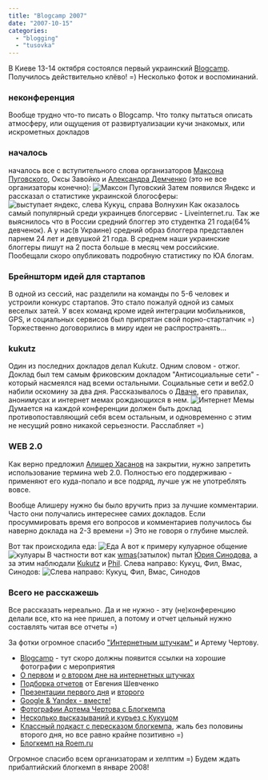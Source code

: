 ```yaml
---
title: "Blogcamp 2007"
date: "2007-10-15"
categories: 
  - "blogging"
  - "tusovka"
---
```


В Киеве 13-14 октября состоялся первый украинский [Blogcamp](http://blogcamp.com.ua). Получилось действительно клёво! =) Несколько фоток и воспоминаний.

### неконференция

Вообще трудно что-то писать о Blogcamp. Что толку пытаться описать атмосферу, или ощущения от развиртуализации кучи знакомых, или искрометных докладов

### началось

началось все с вступительного слова организаторов [Максона Пуговского](http://blogobig.com/), Оксы Завойко и [Александра Демченко](http://demchenko.info/) (это не все организаторы конечно): ![Максон Пуговский](/pic/blogcamp/maxon.jpg) Затем появился Яндекс и рассказал о статистике украинской блогосферы: ![выступает яндекс, слева Кукуц, справа Волнухин](/pic/blogcamp/ya.jpg) Как оказалось самый популярный среди украинцев блогсервис - Liveinternet.ru. Так же выяснилось что в России средний блоггер это студентка 21 года(64% девченок). А у нас(в Украине) средний образ блоггера представлен парнем 24 лет и девушкой 21 года. В среднем наши украинские блоггеры пишут на 2 поста больше в месяц чем российские. Пообещали скоро опубликовать подробную статистику по ЮА блогам.

### Брейншторм идей для стартапов

В одной из сессий, нас разделили на команды по 5-6 человек и устроили конкурс стартапов. Это стало пожалуй одной из самых веселых затей. У всех команд кроме идей интеграции мобильников, GPS, и социальных сервисов был припрятан свой порно-стартапчик =) Торжественно договорились в миру идеи не распространять...

### kukutz

Один из последних докладов делал Kukutz. Одним словом - отжог. Доклад был тем самым фриковским докладом "Антисоциальные сети" - который насмеялся над всеми остальными. Социальные сети и веб2.0 набили оскомину за два дня. Рассказывалось о [Дваче](http://2ch.ru/), его правилах, анонимусах и интернет мемах рождающихся в нем. ![Интернет Мемы](/pic/blogcamp/mems.jpg) Думается на каждой конференции должен быть доклад противопоставляющий себя всем остальным, и одновременно с этим не несущий ровно никакой серьезности. Расслабляет =)

### WEB 2.0

Как верно предложил [Алишер Хасанов](http://alisherhasanov.livejournal.com/) на закрытии, нужно запретить использование термина web 2.0. Полностью его поддерживаю - применяют его куда-попало и все подряд, лучше уж не употреблять вовсе.

Вообще Алишеру нужно бы было вручить приз за лучшие комментарии. Часто они получались интереснее самих докладов. Если просуммировать время его вопросов и комментариев получилось бы наверно доклада на 2-3 времени =) Это не говоря о глубине мыслей.

Вот так происходила еда: ![Еда](/pic/blogcamp/eda.jpg) А вот к примеру кулуарное общение ![кулуары](/pic/blogcamp/kuluar.jpg) В частности вот как [wmas](http://kurilka.co.ua/)(затылок) пытал [Юрия Синодова](http://sinodov.livejournal.com/), а за этим наблюдали [Kukutz](http://kukutz.livejournal.com/) и [Phil](http://wp.mazoo.net). Слева направо: Кукуц, Фил, Вмас, Синодов: ![Слева направо: Кукуц, Фил, Вмас, Синодов](/pic/blogcamp/wmas.jpg)

### Всего не расскажешь

Все рассказать нереально. Да и не нужно - эту (не)конференцию делали все, кто на нее пришел, а потому и отчет цельный нужно составлять читая все отчеты =)

За фотки огромное спасибо ["Интернетным штучкам"](http://internetno.net) и Артему Чертову.

- [Blogcamp](http://blogcamp.com.ua) - тут скоро должны появится ссылки на хорошие фотографии с мероприятия
- [О первом](http://internetno.net/2007/10/14/blogcamp2007-den-pervyiy/) и [о втором дне на интернетных штучках](http://internetno.net/2007/10/14/blogcamp2007-den-vtoroy/)
- [Подборка отчетов](http://acekievua.livejournal.com/1895119.html) от Евгения Шевченко
- [Презентации первого дня](http://cooluck.livejournal.com/43240.html) и [второго](http://cooluck.livejournal.com/43474.html)
- [Google & Yandex - вместе!](http://ace.kiev.ua/sergej-petrenko-i-dmitrij-sholomko/)
- [Фотографии Артема Чертова с Блогкемпа](http://fotki.yandex.ru/users/CHAV4/album/13210/)
- [Несколько высказываний и курьез с Кукуцом](http://sundr0p.livejournal.com/494741.html)
- [Классный подкаст с пересказом блогкемпа](http://www.jocast.lv/2007/10/14/65-jocast/), жаль без половины второго дня, но все равно крайне позитивно =)
- [Блогкемп на Roem.ru](http://roem.ru/2007/10/15/blogcamp/)

Огромное спасибо всем организаторам и хелптим =) Будем ждать прибалтийский блогкемп в январе 2008!
